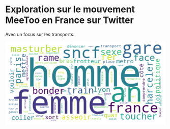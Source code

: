# Exploration sur le mouvement MeeToo en France sur Twitter
Avec un focus sur les transports.

![GitHub Logo](/images/intro.png)
